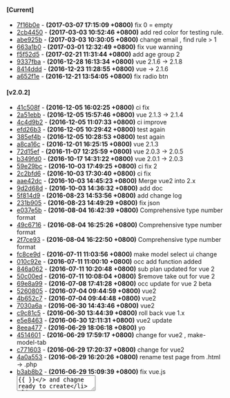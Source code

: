 #### [Current]
 * [7f16b0e](../../commit/7f16b0e) - __(2017-03-07 17:15:09 +0800)__ fix 0 = empty
 * [2cb4450](../../commit/2cb4450) - __(2017-03-03 10:52:46 +0800)__ add red color for testing rule.
 * [abe925b](../../commit/abe925b) - __(2017-03-03 10:30:05 +0800)__ change email , find rule > 1
 * [663a1b0](../../commit/663a1b0) - __(2017-03-01 12:32:49 +0800)__ fix vue wanning
 * [f5f52d5](../../commit/f5f52d5) - __(2017-02-21 11:31:44 +0800)__ add age group 2
 * [9337fba](../../commit/9337fba) - __(2016-12-28 16:13:34 +0800)__ vue 2.1.6 -> 2.1.8
 * [8414ddd](../../commit/8414ddd) - __(2016-12-23 11:28:55 +0800)__ vue -> 2.1.6
 * [a652f1e](../../commit/a652f1e) - __(2016-12-21 13:54:05 +0800)__ fix radio btn

#### [v2.0.2]
 * [41c508f](../../commit/41c508f) - __(2016-12-05 16:02:25 +0800)__ ci fix
 * [2a51ebb](../../commit/2a51ebb) - __(2016-12-05 15:57:46 +0800)__ vue 2.1.3 -> 2.1.4
 * [4c4d9b2](../../commit/4c4d9b2) - __(2016-12-05 11:07:33 +0800)__ ci improve
 * [efd26b3](../../commit/efd26b3) - __(2016-12-05 10:29:42 +0800)__ test again
 * [385ef4b](../../commit/385ef4b) - __(2016-12-05 10:28:53 +0800)__ test again
 * [a8ca16c](../../commit/a8ca16c) - __(2016-12-01 16:25:15 +0800)__ vue 2.1.3
 * [72d15ef](../../commit/72d15ef) - __(2016-11-07 12:25:59 +0800)__ vue 2.0.3 -> 2.0.5
 * [b349fd0](../../commit/b349fd0) - __(2016-10-17 14:31:22 +0800)__ vue 2.0.1 -> 2.0.3
 * [59e29bc](../../commit/59e29bc) - __(2016-10-03 17:49:25 +0800)__ ci fix 2
 * [2c2bfd6](../../commit/2c2bfd6) - __(2016-10-03 17:30:40 +0800)__ ci fix
 * [aae42dc](../../commit/aae42dc) - __(2016-10-03 14:45:23 +0800)__ Merge vue2 into 2.x
 * [9d2d68d](../../commit/9d2d68d) - __(2016-10-03 14:36:32 +0800)__ add doc
 * [5f814d9](../../commit/5f814d9) - __(2016-08-23 14:53:56 +0800)__ add change log
 * [231b905](../../commit/231b905) - __(2016-08-23 14:49:29 +0800)__ fix json
 * [e037e5b](../../commit/e037e5b) - __(2016-08-04 16:42:39 +0800)__ Comprehensive type number format
 * [49c6716](../../commit/49c6716) - __(2016-08-04 16:25:26 +0800)__ Comprehensive type number format
 * [2f7ce93](../../commit/2f7ce93) - __(2016-08-04 16:22:50 +0800)__ Comprehensive type number format
 * [fc8ce9d](../../commit/fc8ce9d) - __(2016-07-11 11:03:56 +0800)__ make model select ui change
 * [010c92e](../../commit/010c92e) - __(2016-07-11 11:00:10 +0800)__ occ add function added
 * [846a062](../../commit/846a062) - __(2016-07-11 10:20:48 +0800)__ sub plan updated for vue 2
 * [50c00ed](../../commit/50c00ed) - __(2016-07-11 10:08:04 +0800)__ $remove take out for vue 2
 * [69e8a99](../../commit/69e8a99) - __(2016-07-08 17:41:28 +0800)__ occ update for vue 2 beta
 * [5260805](../../commit/5260805) - __(2016-07-04 09:44:59 +0800)__ vue2
 * [4b652c7](../../commit/4b652c7) - __(2016-07-04 09:44:48 +0800)__ vue2
 * [7030a6a](../../commit/7030a6a) - __(2016-06-30 14:43:46 +0800)__ vue2
 * [c9c81c5](../../commit/c9c81c5) - __(2016-06-30 13:44:39 +0800)__ roll back vue 1.x
 * [e5e8463](../../commit/e5e8463) - __(2016-06-30 12:11:31 +0800)__ vue2 update
 * [8eea477](../../commit/8eea477) - __(2016-06-29 18:06:18 +0800)__ yo
 * [4514601](../../commit/4514601) - __(2016-06-29 17:59:17 +0800)__ change for vue2 , make-model-tab
 * [c771603](../../commit/c771603) - __(2016-06-29 17:20:37 +0800)__ change for vue2
 * [4a0a553](../../commit/4a0a553) - __(2016-06-29 16:20:26 +0800)__ rename test page from .html -> .php
 * [b3ab8b2](../../commit/b3ab8b2) - __(2016-06-29 15:09:39 +0800)__ fix vue.js  <textarea>{{ }}</> and chagne ready to create
 * [664d552](../../commit/664d552) - __(2016-06-27 16:35:43 +0800)__ fix test 5
 * [3fe55c4](../../commit/3fe55c4) - __(2016-06-24 12:21:54 +0800)__ medthod improve 6
 * [f3e294f](../../commit/f3e294f) - __(2016-06-24 11:55:51 +0800)__ medthod improve 5
 * [881f03d](../../commit/881f03d) - __(2016-06-24 11:25:52 +0800)__ medthod improve 4, take out try catch
 * [f0a35a5](../../commit/f0a35a5) - __(2016-06-24 10:49:24 +0800)__ medthod improve 3
 * [15b7ea1](../../commit/15b7ea1) - __(2016-06-24 10:42:30 +0800)__ medthod improve 2
 * [2a22b26](../../commit/2a22b26) - __(2016-06-24 10:29:13 +0800)__ medthod improve 1
 * [799fe10](../../commit/799fe10) - __(2016-06-23 18:05:38 +0800)__ go back
 * [4f11a38](../../commit/4f11a38) - __(2016-06-23 17:52:00 +0800)__ method improve
 * [d2b8dec](../../commit/d2b8dec) - __(2016-06-23 14:13:43 +0800)__ vuejs version 1.0.25

#### [v2.0.1]
 * [041d49c](../../commit/041d49c) - __(2016-05-26 10:11:13 +0800)__ vue.js version upgrade to 1.0.24
 * [67c296d](../../commit/67c296d) - __(2016-05-19 09:03:47 +0800)__ trim email
 * [f5b0736](../../commit/f5b0736) - __(2016-05-19 09:03:28 +0800)__ fcgi ?
 * [ae285f6](../../commit/ae285f6) - __(2016-03-31 14:34:08 +0800)__ code improve , age 99 || 88 return []
 * [faa64e8](../../commit/faa64e8) - __(2016-03-31 14:17:25 +0800)__ js version upgrade
 * [8707f9f](../../commit/8707f9f) - __(2016-03-31 10:56:02 +0800)__ add save_reason
 * [411a4bf](../../commit/411a4bf) - __(2016-03-31 10:55:43 +0800)__ fix array index for session['login']
 * [43b4217](../../commit/43b4217) - __(2016-03-22 14:02:38 +0800)__ support age2 and age range
 * [e9c26a2](../../commit/e9c26a2) - __(2016-02-17 09:51:02 +0800)__ fix broken html tag
 * [172e1f3](../../commit/172e1f3) - __(2016-02-11 11:01:33 +0800)__ space change
 * [9460c60](../../commit/9460c60) - __(2016-02-02 12:42:32 +0800)__ js file to cdn
 * [84585bf](../../commit/84585bf) - __(2016-02-01 14:13:26 +0800)__ add doc
 * [9db0636](../../commit/9db0636) - __(2016-02-01 14:09:58 +0800)__ logout
 * [64378c7](../../commit/64378c7) - __(2016-02-01 11:36:19 +0800)__ line fix
 * [7d80b66](../../commit/7d80b66) - __(2016-02-01 11:28:29 +0800)__ break down chunk
 * [c92cd12](../../commit/c92cd12) - __(2016-02-01 10:11:32 +0800)__ vuejs 1.0.16
 * [1f7f69d](../../commit/1f7f69d) - __(2016-01-27 10:36:17 +0800)__ remove useless comment
 * [e81c3d0](../../commit/e81c3d0) - __(2016-01-19 11:53:38 +0800)__ vuejs 1.0.15
 * [ea82dc9](../../commit/ea82dc9) - __(2016-01-15 10:39:48 +0800)__ fix ajax json return type eg.int
 * [62b588c](../../commit/62b588c) - __(2016-01-07 16:36:04 +0800)__ add json header
 * [9ab1254](../../commit/9ab1254) - __(2016-01-07 15:13:54 +0800)__ code improve 10
 * [de142ba](../../commit/de142ba) - __(2016-01-07 14:51:55 +0800)__ code improve 9
 * [9cba1cc](../../commit/9cba1cc) - __(2016-01-07 14:39:15 +0800)__ code improve 8
 * [324f52f](../../commit/324f52f) - __(2016-01-07 14:11:05 +0800)__ code improve 7
 * [8ab3b6e](../../commit/8ab3b6e) - __(2016-01-07 12:51:56 +0800)__ code improve 6
 * [333c8c1](../../commit/333c8c1) - __(2016-01-07 12:51:33 +0800)__ code improve 6
 * [4fdf0f9](../../commit/4fdf0f9) - __(2016-01-07 12:22:59 +0800)__ code improve 5
 * [0f6ba34](../../commit/0f6ba34) - __(2016-01-07 12:05:28 +0800)__ code improve 4
 * [e41538e](../../commit/e41538e) - __(2016-01-07 11:47:33 +0800)__ code improve 3
 * [c54544a](../../commit/c54544a) - __(2016-01-07 11:37:54 +0800)__ code improve 2
 * [75661b2](../../commit/75661b2) - __(2016-01-07 11:37:38 +0800)__ code improve 2
 * [536e59f](../../commit/536e59f) - __(2016-01-07 11:01:07 +0800)__ code improve 1
 * [742fe7f](../../commit/742fe7f) - __(2016-01-07 11:00:45 +0800)__ code improve 1
 * [c13f43a](../../commit/c13f43a) - __(2015-12-29 16:28:54 +0800)__ vuejs v1.0.13
 * [2951cf4](../../commit/2951cf4) - __(2015-12-23 09:41:25 +0800)__ vuejs -> 1.0.12 , update the version change and fix https://github.com/vuejs/vue/issues/2068
 * [24bf389](../../commit/24bf389) - __(2015-12-23 09:40:42 +0800)__ add get rule one method
 * [2092736](../../commit/2092736) - __(2015-12-09 17:12:01 +0800)__ css update nav li a cursor : pointer
 * [45da4c8](../../commit/45da4c8) - __(2015-12-01 12:27:30 +0800)__ should pas planID for save plan details.
 * [958b8c0](../../commit/958b8c0) - __(2015-11-26 15:49:45 +0800)__ take out the  DEPRECATED function/method from rule-dup.php
 * [137270a](../../commit/137270a) - __(2015-11-26 15:20:02 +0800)__ find DEPRECATED function/method
 * [f761d9d](../../commit/f761d9d) - __(2015-11-25 16:38:09 +0800)__ add todo
 * [55ce16e](../../commit/55ce16e) - __(2015-11-25 14:46:03 +0800)__ method name changed
 * [1caedbe](../../commit/1caedbe) - __(2015-11-25 11:40:13 +0800)__ vue 1.0.10 update
 * [c913a8b](../../commit/c913a8b) - __(2015-11-23 14:38:25 +0800)__ formating
 * [fcb15f2](../../commit/fcb15f2) - __(2015-11-23 12:12:33 +0800)__ add more info to log
 * [7bde403](../../commit/7bde403) - __(2015-11-19 14:53:40 +0800)__ take out cdn
 * [c459ab6](../../commit/c459ab6) - __(2015-11-18 15:25:38 +0800)__ rule delete / dup
 * [7996fa2](../../commit/7996fa2) - __(2015-11-18 15:24:15 +0800)__ rule delete / dup
 * [ca92210](../../commit/ca92210) - __(2015-11-18 09:32:37 +0800)__ change created -> ready
 * [61e6014](../../commit/61e6014) - __(2015-11-16 14:45:19 +0800)__ change created -> ready
 * [47269b6](../../commit/47269b6) - __(2015-11-16 12:27:15 +0800)__ make model add function ui done
 * [43e3807](../../commit/43e3807) - __(2015-11-12 16:07:40 +0800)__ model add to rule done
 * [f31c1a1](../../commit/f31c1a1) - __(2015-11-12 14:50:52 +0800)__ formating
 * [a8fd08c](../../commit/a8fd08c) - __(2015-11-12 14:39:52 +0800)__ vue -> 1.0.7
 * [719ef6b](../../commit/719ef6b) - __(2015-11-11 18:00:24 +0800)__ test
 * [a00af9d](../../commit/a00af9d) - __(2015-11-11 17:55:34 +0800)__ make ui is done .. next is model ui
 * [8367fad](../../commit/8367fad) - __(2015-11-10 18:15:24 +0800)__ update occupation ui , js function
 * [0bd94a2](../../commit/0bd94a2) - __(2015-11-04 14:17:11 +0800)__ details info all done
 * [bfe268f](../../commit/bfe268f) - __(2015-11-04 10:27:07 +0800)__ fix css
 * [868ccb2](../../commit/868ccb2) - __(2015-11-03 17:52:13 +0800)__ details info add to rule
 * [d697e56](../../commit/d697e56) - __(2015-11-03 15:25:48 +0800)__ sub plans method done
 * [30c7f35](../../commit/30c7f35) - __(2015-11-03 11:24:47 +0800)__ add js method remove car model
 * [3744b0a](../../commit/3744b0a) - __(2015-11-03 10:53:22 +0800)__ add js method for update ncd / remove occ
 * [b21cbda](../../commit/b21cbda) - __(2015-11-02 17:55:54 +0800)__ fix save quote
 * [7ce4cc6](../../commit/7ce4cc6) - __(2015-11-02 17:09:17 +0800)__ use ajax2
 * [045fd66](../../commit/045fd66) - __(2015-11-02 16:03:57 +0800)__ ui complate
 * [b2dc37c](../../commit/b2dc37c) - __(2015-11-02 11:35:45 +0800)__ add hit 2 third party rule alert
 * [62b164d](../../commit/62b164d) - __(2015-11-02 11:15:00 +0800)__ make model occ ui update
 * [7f8affc](../../commit/7f8affc) - __(2015-10-29 17:58:40 +0800)__ fix php cs
 * [9e58002](../../commit/9e58002) - __(2015-10-29 16:58:53 +0800)__ fix css
 * [9e1fcc3](../../commit/9e1fcc3) - __(2015-10-29 16:45:24 +0800)__ rules , rule , ncd
 * [9136e0a](../../commit/9136e0a) - __(2015-10-29 10:25:25 +0800)__ update normalize.css to v3

#### [2016-03-31-patch1]
 * [d53c017](../../commit/d53c017) - __(2016-03-31 14:34:44 +0800)__ code improve , age 99 || 88 return []

#### [2016-03-31]
 * [5646bc3](../../commit/5646bc3) - __(2016-03-31 10:46:01 +0800)__ support age2 and age range , add save_reason
 * [bdc61ca](../../commit/bdc61ca) - __(2015-12-01 12:25:02 +0800)__ should pas planID for save plan details.
 * [acf9f7e](../../commit/acf9f7e) - __(2015-11-23 12:13:19 +0800)__ add more info to log
 * [54aeef7](../../commit/54aeef7) - __(2015-11-02 17:38:39 +0800)__ fix save quote
 * [79dae38](../../commit/79dae38) - __(2015-11-02 11:34:53 +0800)__ add hit 2 third party rule alert
 * [c6f15bf](../../commit/c6f15bf) - __(2015-10-12 17:25:30 +0800)__ test 2
 * [054e939](../../commit/054e939) - __(2015-10-12 17:23:38 +0800)__ test
 * [a3af7d1](../../commit/a3af7d1) - __(2015-10-12 17:23:01 +0800)__ test
 * [f958bc1](../../commit/f958bc1) - __(2015-10-12 17:09:25 +0800)__ del doc
 * [92a9e52](../../commit/92a9e52) - __(2015-10-12 16:22:29 +0800)__ show the ad log from db
 * [a9a2ead](../../commit/a9a2ead) - __(2015-10-12 09:53:22 +0800)__ add google ad keyword fields(8)
 * [3d6a366](../../commit/3d6a366) - __(2015-10-08 16:54:38 +0800)__ add google ad keyword fields(8)
 * [2bf6965](../../commit/2bf6965) - __(2015-10-08 10:14:49 +0800)__ remove alex email a/c

#### [2015-10-07]
 * [b11b0ad](../../commit/b11b0ad) - __(2015-10-07 15:44:59 +0800)__ 2015-10-07
 * [fd5334e](../../commit/fd5334e) - __(2015-08-24 17:02:41 +0800)__ disable error_log
 * [5ea3faa](../../commit/5ea3faa) - __(2015-08-24 17:02:03 +0800)__ add ksi driving-exp
 * [dad2c95](../../commit/dad2c95) - __(2015-08-24 15:42:01 +0800)__ add premium , loading , otherDiscount, clientDiscount, mib,commission for third party Calculation

#### [2015-08-20]
 * [8f2a47b](../../commit/8f2a47b) - __(2015-08-20 10:56:23 +0800)__ occ add fields ( orders ) , add occ del , occ update,
 * [c5f1a37](../../commit/c5f1a37) - __(2015-08-19 11:07:38 +0800)__ update login text (testing only)

#### [2015-08-17]
 * [2ce7eb6](../../commit/2ce7eb6) - __(2015-08-17 14:50:57 +0800)__ update ignore
 * [d30d6fb](../../commit/d30d6fb) - __(2015-08-17 14:48:57 +0800)__ fix
 * [b65f090](../../commit/b65f090) - __(2015-08-17 14:47:04 +0800)__ fix
 * [40ba4bc](../../commit/40ba4bc) - __(2015-08-17 14:38:52 +0800)__ Revert "take out error_log"
 * [71ab4af](../../commit/71ab4af) - __(2015-08-17 14:31:31 +0800)__ Merge live-v2
 * [5575208](../../commit/5575208) - __(2015-08-17 12:44:04 +0800)__ ignore db
 * [cf0aaf9](../../commit/cf0aaf9) - __(2015-08-17 12:43:08 +0800)__ del db backup
 * [024fbe1](../../commit/024fbe1) - __(2015-08-17 12:20:33 +0800)__ fix show hide rule button bug
 * [ce33ca9](../../commit/ce33ca9) - __(2015-08-17 11:27:45 +0800)__ add Yearofmanufacture_from , hide inactive rule , test inactive rule
 * [8e722be](../../commit/8e722be) - __(2015-08-07 12:37:34 +0800)__ take out error_log
 * [82dd46f](../../commit/82dd46f) - __(2015-08-07 12:33:54 +0800)__ bug fix skiprule
 * [45a7865](../../commit/45a7865) - __(2015-08-06 16:32:06 +0800)__ test2
 * [38457a2](../../commit/38457a2) - __(2015-08-06 16:31:27 +0800)__ Merge origin/master
 * [adfc4aa](../../commit/adfc4aa) - __(2015-08-06 16:30:30 +0800)__ test
 * [f649fc1](../../commit/f649fc1) - __(2015-08-06 16:28:41 +0800)__ update ignore
 * [84f291f](../../commit/84f291f) - __(2015-08-06 16:26:57 +0800)__ update ignore
 * [cc6af07](../../commit/cc6af07) - __(2015-08-06 16:24:45 +0800)__ Delete db_info.php
 * [fb8623d](../../commit/fb8623d) - __(2015-08-06 16:15:17 +0800)__ update ignore
 * [86cd08c](../../commit/86cd08c) - __(2015-08-06 16:09:37 +0800)__ not check the rule data when $skipFindRule = true
 * [d7fa8dc](../../commit/d7fa8dc) - __(2015-05-08 10:03:41 +0800)__ test id
 * [0c34223](../../commit/0c34223) - __(2015-05-06 12:05:15 +0800)__ fix id check function
 * [c397f34](../../commit/c397f34) - __(2015-05-06 10:46:45 +0800)__ add id test , add db
 * [96111ee](../../commit/96111ee) - __(2015-04-30 16:59:53 +0800)__ fix hkid check --> check_digit need upper case
 * [4242967](../../commit/4242967) - __(2015-04-23 17:21:14 +0800)__ fix hkid check
 * [c0b98be](../../commit/c0b98be) - __(2015-04-20 16:20:46 +0800)__ upload live version
 * [0aa9f6e](../../commit/0aa9f6e) - __(2015-04-15 09:49:02 +0800)__ add cookie api
 * [43008de](../../commit/43008de) - __(2015-04-02 16:02:47 +0800)__ slide plan make shorter
 * [a910c99](../../commit/a910c99) - __(2015-03-31 10:49:03 +0800)__ sup plan group update
 * [f0302b1](../../commit/f0302b1) - __(2015-03-09 14:19:38 +0800)__ doc update
 * [954fb8f](../../commit/954fb8f) - __(2015-03-09 11:47:55 +0800)__ doc change
 * [37c3108](../../commit/37c3108) - __(2015-03-09 11:38:41 +0800)__ add DocBlock
 * [cb907ab](../../commit/cb907ab) - __(2015-03-09 11:37:34 +0800)__ add DocBlock
 * [30b8834](../../commit/30b8834) - __(2015-03-06 18:15:37 +0800)__ add DocBlock
 * [88d3276](../../commit/88d3276) - __(2015-03-05 17:31:27 +0800)__ PHP CS fix
 * [ca94156](../../commit/ca94156) - __(2015-03-05 17:16:50 +0800)__ add DocBlock
 * [32df308](../../commit/32df308) - __(2015-03-05 16:35:22 +0800)__ add mail function , TODO : mail a/c , subject
 * [042073d](../../commit/042073d) - __(2015-03-05 16:29:34 +0800)__ TODO : mail back up?
 * [c527431](../../commit/c527431) - __(2015-03-05 15:19:34 +0800)__ code update
 * [d0c6731](../../commit/d0c6731) - __(2015-02-27 17:49:54 +0800)__ test auto update

